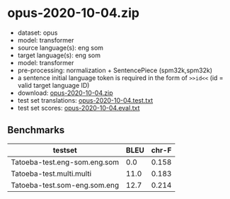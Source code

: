 # opus-2020-10-04.zip

* dataset: opus
* model: transformer
* source language(s): eng som
* target language(s): eng som
* model: transformer
* pre-processing: normalization + SentencePiece (spm32k,spm32k)
* a sentence initial language token is required in the form of `>>id<<` (id = valid target language ID)
* download: [opus-2020-10-04.zip](https://object.pouta.csc.fi/Tatoeba-MT-models/cus-cus/opus-2020-10-04.zip)
* test set translations: [opus-2020-10-04.test.txt](https://object.pouta.csc.fi/Tatoeba-MT-models/cus-cus/opus-2020-10-04.test.txt)
* test set scores: [opus-2020-10-04.eval.txt](https://object.pouta.csc.fi/Tatoeba-MT-models/cus-cus/opus-2020-10-04.eval.txt)

## Benchmarks

| testset               | BLEU  | chr-F |
|-----------------------|-------|-------|
| Tatoeba-test.eng-som.eng.som 	| 0.0 	| 0.158 |
| Tatoeba-test.multi.multi 	| 11.0 	| 0.183 |
| Tatoeba-test.som-eng.som.eng 	| 12.7 	| 0.214 |


